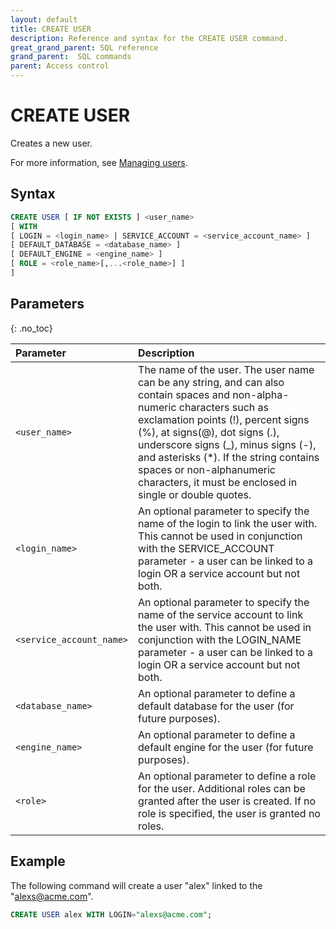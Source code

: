 ```yaml
---
layout: default
title: CREATE USER
description: Reference and syntax for the CREATE USER command.
great_grand_parent: SQL reference
grand_parent:  SQL commands
parent: Access control
---
```


# CREATE USER
Creates a new user.

For more information, see [Managing users](../../../Guides/managing-your-organization/managing-users.md).

## Syntax

```sql
CREATE USER [ IF NOT EXISTS ] <user_name>  
[ WITH 
[ LOGIN = <login_name> | SERVICE_ACCOUNT = <service_account_name> ]
[ DEFAULT_DATABASE = <database_name> ]
[ DEFAULT_ENGINE = <engine_name> ]
[ ROLE = <role_name>[,...<role_name>] ]
]
```

## Parameters 
{: .no_toc} 

| Parameter  | Description |
| :--------- | :---------- |
| `<user_name>`                              | The name of the user. The user name can be any string, and can also contain spaces and non-alpha-numeric characters such as exclamation points (!), percent signs (%), at signs(@), dot signs (.), underscore signs (_), minus signs (-), and asterisks (*). If the string contains spaces or non-alphanumeric characters, it must be enclosed in single or double quotes.  |
| `<login_name>` | An optional parameter to specify the name of the login to link the user with. This cannot be used in conjunction with the SERVICE_ACCOUNT parameter - a user can be linked to a login OR a service account but not both. |
| `<service_account_name>` | An optional parameter to specify the name of the service account to link the user with. This cannot be used in conjunction with the LOGIN_NAME parameter - a user can be linked to a login OR a service account but not both. |
| `<database_name>`                      | An optional parameter to define a default database for the user (for future purposes). |
| `<engine_name>` | An optional parameter to define a default engine for the user (for future purposes). |
| `<role>` | An optional parameter to define a role for the user. Additional roles can be granted after the user is created. If no role is specified, the user is granted no roles. |

## Example

The following command will create a user "alex" linked to the "alexs@acme.com". 

```sql
CREATE USER alex WITH LOGIN="alexs@acme.com";
```
